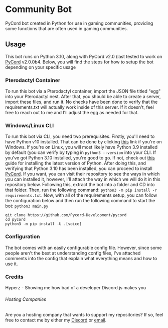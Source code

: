 # Community Bot
PyCord bot created in Python for use in gaming communities, providing some functions that are often used in gaming communities.

## Usage
This bot runs on Python 3.10, along with PyCord v2.0 (last tested to work on [PyCord](https://github.com/Pycord-Development/pycord) v2.0.0b4. Below, you will find the steps for how to setup the bot depending on your specific usage

### Pterodactyl Container
To run this bot via a Pterodactyl container, import the JSON file titled "egg" into your Pterodactyl nest. After that, you should be able to create a server, import these files, and run it. No checks have been done to verify that the requirements.txt will actually work inside of this server. If it doesn't, feel free to reach out to me and I'll adjust the egg as needed for that.

### Windows/Linux CLI
To run this bot via CLI, you need two prerequisites. Firstly, you'll need to have Python v10 installed. That can be done by clicking [this](https://www.python.org/downloads/) link if you're on Windows. If you're on Linux, you will most likely have Python 3.9 installed by default (you can verify by typing in `python3 --version` into your CLI. If you've got Python 3.10 installed, you're good to go. If not, check out [this](https://opensource.com/article/20/4/install-python-linux) guide for installing the latest version of Python. After doing this, and verifying that Python 3.10 has been installed, you can proceed to install [PyCord](https://github.com/Pycord-Development/pycord). If you want, you can visit their repository to see the ways in which you can installed it, however, I'll attach the way in which we will do it in this repository below. Following this, extract the bot into a folder and CD into that folder. Then, run the following command: `python3 -m pip install -r requirements.txt`. Now, with all of the requirements setup, you can follow the configuration below and then run the following command to start the bot: `python3 main.py`

```
git clone https://github.com/Pycord-Development/pycord
cd pycord
python3 -m pip install -U .[voice]
```

### Configuration
The bot comes with an easily configurable config file. However, since some people aren't the best at understanding config files, I've attached comments into the config that explain what everything means and how to use it.

### Credits
Hyperz - Showing me how bad of a developer Discord.js makes you

###### Hosting Companies
Are you a hosting company that wants to support my repositories? If so, feel free to contact me by either my [Discord](https://jakehamblin.com/discord) or [email](mailto:jake@jakehamblin.com).

<!---![Hosting Company](https://jakehamblin.com/images/snowside/header.png)
### Hosting Company
Want some of the best hosting in the business? Come to Hosting Company. Hosting Company has enterprise grade hardware with 10Gbps networking available with VPSes starting at just $3.50/month. Check them out [here](https://hostingcompany.com)--->
